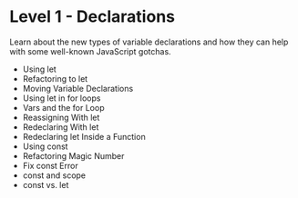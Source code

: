 # Level 1 - Declarations
Learn about the new types of variable declarations and how they can help with some well-known JavaScript gotchas.

- Using let
- Refactoring to let
- Moving Variable Declarations
- Using let in for loops
- Vars and the for Loop
- Reassigning With let
- Redeclaring With let
- Redeclaring let Inside a Function
- Using const
- Refactoring Magic Number
- Fix const Error
- const and scope
- const vs. let